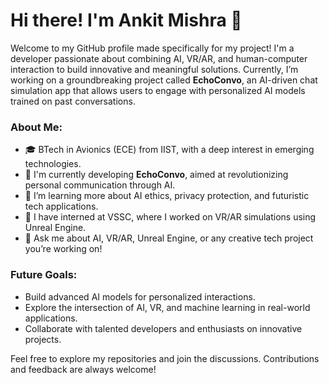 # Hi there! I'm Ankit Mishra 👋

Welcome to my GitHub profile made specifically for my project! I'm a developer passionate about combining AI, VR/AR, and human-computer interaction to build innovative and meaningful solutions. Currently, I’m working on a groundbreaking project called **EchoConvo**, an AI-driven chat simulation app that allows users to engage with personalized AI models trained on past conversations.

### About Me:
- 🎓 BTech in Avionics (ECE) from IIST, with a deep interest in emerging technologies.
- 🔭 I'm currently developing **EchoConvo**, aimed at revolutionizing personal communication through AI.
- 🌱 I’m learning more about AI ethics, privacy protection, and futuristic tech applications.
- 💼 I have interned at VSSC, where I worked on VR/AR simulations using Unreal Engine.
- 💬 Ask me about AI, VR/AR, Unreal Engine, or any creative tech project you’re working on!

### Future Goals:
- Build advanced AI models for personalized interactions.
- Explore the intersection of AI, VR, and machine learning in real-world applications.
- Collaborate with talented developers and enthusiasts on innovative projects.

Feel free to explore my repositories and join the discussions. Contributions and feedback are always welcome!


